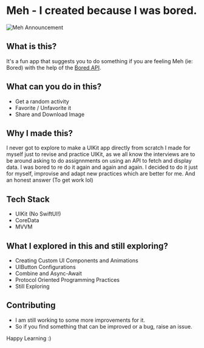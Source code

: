 # Meh - I created because I was bored.

![Meh Announcement](https://github.com/rajhraval/Meh/assets/35184001/b44122ff-eff4-4cfb-a967-7063a04b2de4)

## What is this?
It's a fun app that suggests you to do something if you are feeling Meh (ie: Bored) with the help of the [Bored API](https://www.boredapi.com/documentation).

## What can you do in this?
- Get a random activity 
- Favorite / Unfavorite it
- Share and Download Image 

## Why I made this?
I never got to explore to make a UIKit app directly from scratch
I made for myself just to revise and practice UIKit, as we all know the interviews are to be around asking to do assignnments on using an API to fetch and display data.
I was bored to re do it again and again and again.
I decided to do it just for myself, improvise and adapt new practices which are better for me.
And an honest answer (To get work lol)

## Tech Stack
- UIKit (No SwiftUI!)
- CoreData
- MVVM

## What I explored in this and still exploring?
- Creating Custom UI Components and Animations
- UIButton Configurations
- Combine and Async-Await
- Protocol Oriented Programming Practices
- Still Exploring

## Contributing
- I am still working to some more improvements for it.
- So if you find something that can be improved or a bug, raise an issue.

Happy Learning :)
